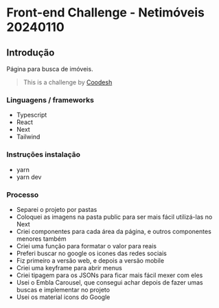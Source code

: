 # Front-end Challenge - Netimóveis 20240110

## Introdução

Página para busca de imóveis.

> This is a challenge by [Coodesh](https://coodesh.com/)

### Linguagens / frameworks

- Typescript
- React
- Next
- Tailwind

### Instruções instalação

- yarn
- yarn dev

### Processo

- Separei o projeto por pastas
- Coloquei as imagens na pasta public para ser mais fácil utilizá-las no Next
- Criei componentes para cada área da página, e outros componentes menores
  também
- Criei uma função para formatar o valor para reais
- Preferi buscar no google os icones das redes sociais
- Fiz primeiro a versão web, e depois a versão mobile
- Criei uma keyframe para abrir menus
- Criei tipagem para os JSONs para ficar mais fácil mexer com eles
- Usei o Embla Carousel, que consegui achar depois de fazer umas buscas e
  implementar no projeto
- Usei os material icons do Google
